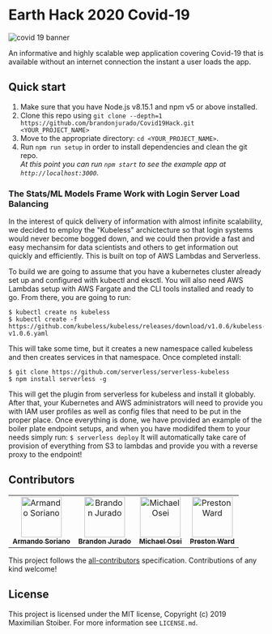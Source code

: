 # Earth Hack 2020 Covid-19 

<img src="https://medschool.cuanschutz.edu/images/librariesprovider45/covid-19/covid-banner.jpg" alt="covid 19 banner" align="center">

An informative and highly scalable wep application covering Covid-19 that is available without an internet connection the instant a user loads the app.

## Quick start

1.  Make sure that you have Node.js v8.15.1 and npm v5 or above installed.
2.  Clone this repo using `git clone --depth=1 https://github.com/brandonjurado/Covid19Hack.git <YOUR_PROJECT_NAME>`
3.  Move to the appropriate directory: `cd <YOUR_PROJECT_NAME>`.<br />
4.  Run `npm run setup` in order to install dependencies and clean the git repo.<br />
    _At this point you can run `npm start` to see the example app at `http://localhost:3000`._

### The Stats/ML Models Frame Work with Login Server Load Balancing
In the interest of quick delivery of information with almost infinite scalability, we decided to employ the "Kubeless" archictecture so that login systems would never become bogged down, and we could then provide a fast and easy mechansim for data scientists and others to get information out quickly and efficiently.  This is built on top of AWS Lambdas and Serverless.

To build we are going to assume that you have a kubernetes cluster already set up and configured with kubectl and eksctl.  You will also need AWS Lambdas setup with AWS Fargate and the CLI tools installed and ready to go.
From there, you are going to run:
```
$ kubectl create ns kubeless
$ kubectl create -f https://github.com/kubeless/kubeless/releases/download/v1.0.6/kubeless-v1.0.6.yaml
```
This will take some time, but it creates a new namespace called kubeless and then creates services in that namespace.
Once completed install:
```
$ git clone https://github.com/serverless/serverless-kubeless
$ npm install serverless -g
```
This will get the plugin from serverless for kubeless and install it globably.
After that, your Kubernetes and AWS administrators will need to provide you with IAM user profiles as well as config files that need to be put in the proper place.  Once everything is done, we have provided an example of the boiler plate endpoint setups, and when you have modidifed them to your needs simply run:
`
$ serverless deploy
`
It will automatically take care of provision of everything from S3 to lambdas and provide you with a reverse proxy to the endpoint!

## Contributors

<!-- ALL-CONTRIBUTORS-LIST:START - Do not remove or modify this section -->
<!-- prettier-ignore -->
<table><tr><td align="center"><a href="https://github.com/ArmSoriano"><img src="https://avatars0.githubusercontent.com/u/15078174?s=460&u=6bf0abd5631da8c2904a715903f399cb6104e756&v=4" width="80px;" alt="Armando Soriano"/><br /><sub><b>Armando Soriano</b></sub></a><br /><a href="https://github.com/brandonjurado/Covid19Hack/commits?author=mxstbr" title="Code"></a> <a href="#ideas-ArmSoriano" title="Ideas, Planning, & Feedback"></a> </td><td align="center"><a href="https://bjurado.com/"><img src="https://bjurado.com/img/profile.jpg" width="80px;" alt="Brandon Jurado"/><br /><sub><b>Brandon Jurado</b></sub></a><br /><a href="https://github.com/brandonjurado/Covid19Hack/commits?author=brandonjurado" title="Code"></a> <a href="https://github.com/brandonjurado/Covid19Hack/commits?author=brandonjurado" title="Documentation"></a> <a href="#review-brandonjurado" title="Reviewed Pull Requests"></a> </td><td align="center"><a href="https://github.com/mike168m"><img src="https://avatars2.githubusercontent.com/u/3809183?s=460&u=3f67cdb0fb78a371129fa6e91b3bce36a99e4cd0&v=4" width="80px;" alt="Michael Osei"/><br /><sub><b>Michael Osei</b></sub></a><br /><a href="https://github.com/brandonjurado/Covid19Hack/commits?author=mike168m" title="Code"></a> <a href="#review-mike168m" title="Reviewed Pull Requests"></a></td><td align="center"><a href="https://github.com/psward"><img src="https://avatars3.githubusercontent.com/u/4258461?s=460&v=4" width="80px;" alt="Preston Ward"/><br /><sub><b>Preston Ward</b></sub></a><br /><a href="https://github.com/brandonjurado/Covid19Hack/commits?author=psward" title="Code"></a> <a href="#ideas-ArmSoriano" title="Ideas, Planning, & Feedback"></a> <a href="https://github.com/brandonjurado/Covid19Hack/commits?author=psward" title="Documentation"></a> </td></tr></table>

<!-- ALL-CONTRIBUTORS-LIST:END -->

This project follows the [all-contributors](https://github.com/all-contributors/all-contributors) specification. Contributions of any kind welcome!

## License

This project is licensed under the MIT license, Copyright (c) 2019 Maximilian
Stoiber. For more information see `LICENSE.md`.

